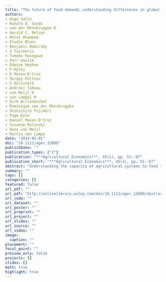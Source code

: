 ```yaml
---
title: "The future of food demand: understanding differences in global economic models"
authors: 
- Hugo Valin
- Ronald D. Sands
- van der Mensbrugghe D
- Gerald C. Nelson
- Helal Ahammad
- Elodie Blanc
- Benjamin Bodirsky
- S Fujimorii
- Tomoko Hasegawa
- Petr Havlik
- Edwina Heyhoe
- P Kylej
- D Mason-D'Croz
- Sergey Paltsev
- S Rolinskih
- Andrzej Tabeau
- van Meijl H
- von Lampel M
- Dirk Willenbockel
- Dominique van der Mensbrugghe
- Shinichiro Fujimori
- Page Kyle
- Daniel Mason-D'Croz
- Susanne Rolinski
- Hans van Meijl
- Martin von Lampe
date: "2014-01-01"
doi: "10.1111/agec.12089"
publishDate: ""
publication_types: ["2"]
publication: "***Agricultural Economics***, 45(1), pp. 51--67"
publication_short: "***Agricultural Economics***, 45(1), pp. 51--67"
abstract: "Understanding the capacity of agricultural systems to feed the world population under climate change requires projecting future food demand. This article reviews demand modeling approaches from 10 global economic models participating in the Agricultural Model Intercomparison and Improvement Project (AgMIP). We compare food demand projections in 2050 for various regions and agricultural products under harmonized scenarios of socioeconomic development, climate change, and bioenergy expansion. In the reference scenario (SSP2), food demand increases by 5998 between 2005 and 2050, slightly higher than the most recent FAO projection of 54 from 2005/2007. The range of results is large, in particular for animal calories (between 61 and 144), caused by differences in demand systems specifications, and in income and price elasticities. The results are more sensitive to socioeconomic assumptions than to climate change or bioenergy scenarios. When considering a world with higher population and lower economic growth (SSP3), consumption per capita drops on average by 9 for crops and 18 for livestock. The maximum effect of climate change on calorie availability is -6 at the global level, and the effect of biofuel production on calorie availability is even smaller."
summary: ""
tags: []
categories: []
featured: false
url_pdf: ""
url_pdf: "http://onlinelibrary.wiley.com/doi/10.1111/agec.12089/abstract{\%}5Cnhttp://onlinelibrary.wiley.com/store/10.1111/agec.12089/asset/agec12089.pdf?v=1{\&}t=hqnserlp{\&}s=5bbc7c42fe0b15bb917fd25cdddba2dd75ffb702 http://doi.wiley.com/10.1111/agec.12089"
url_code: ""
url_dataset: ""
url_poster: ""
url_preprint: ""
url_project: ""
url_slides: ""
url_source: ""
url_video: ""
image: 
  caption: ""
placement: ""
focal_point: ""
preview_only: false
projects: []
slides: []
math: true
highlight: true
---
```

